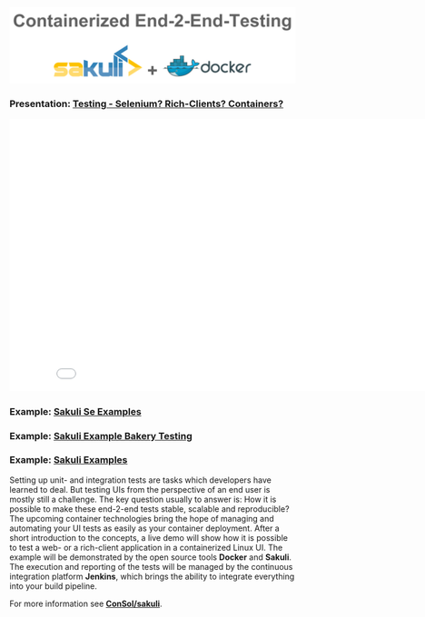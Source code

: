 ![](pics/contarinerized-salkuli-docker.png)

### Presentation: [Testing - Selenium? Rich-Clients? Containers?](https://rawgit.com/toschneck/presentation/sttt2017-sakuli-se/index.html#/)
<iframe width="854" height="480" src="./index.html" frameborder="0"></iframe>

### Example: [Sakuli Se Examples](https://github.com/toschneck/sakuli-se-example)
### Example: [Sakuli Example Bakery Testing](https://github.com/toschneck/sakuli-example-bakery-testing)
### Example: [Sakuli Examples](https://github.com/consol/sakuli-examples)

Setting up unit- and integration tests are tasks which developers have learned to deal. But  testing UIs from the perspective of an end user is mostly still a challenge. The key question usually to answer is: How it is possible to make these end-2-end tests stable, scalable and reproducible? The upcoming container technologies bring the hope of managing and automating your UI tests as easily as your container deployment. After a short introduction to the concepts, a live demo will show how it is possible to test a web- or a rich-client application in a containerized Linux UI. The example will be demonstrated by the open source tools __Docker__ and __Sakuli__. The execution and reporting of the tests will be managed by the continuous integration platform __Jenkins__, which brings the ability to integrate everything into your build pipeline.

For more information see __[ConSol/sakuli](https://github.com/ConSol/sakuli)__.
